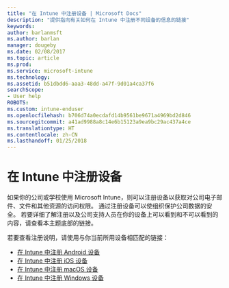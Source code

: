 ```yaml
---
title: "在 Intune 中注册设备 | Microsoft Docs"
description: "提供指向有关如何在 Intune 中注册不同设备的信息的链接"
keywords: 
author: barlanmsft
ms.author: barlan
manager: dougeby
ms.date: 02/08/2017
ms.topic: article
ms.prod: 
ms.service: microsoft-intune
ms.technology: 
ms.assetid: b51dbdd6-aaa3-48dd-a47f-9d01a4ca37f6
searchScope:
- User help
ROBOTS: 
ms.custom: intune-enduser
ms.openlocfilehash: b706d74a0ecdafd14b9561be9671a4969bd2d846
ms.sourcegitcommit: a41ad9988a8c14e6b15123a9ea9bc29ac437a4ce
ms.translationtype: HT
ms.contentlocale: zh-CN
ms.lasthandoff: 01/25/2018
---
```

# <a name="enroll-your-device-in-intune"></a>在 Intune 中注册设备

如果你的公司或学校使用 Microsoft Intune，则可以注册设备以获取对公司电子邮件、文件和其他资源的访问权限。 通过注册设备可以使组织保护公司数据的安全。 若要详细了解注册以及公司支持人员在你的设备上可以看到和不可以看到的内容，请查看本主题底部的链接。

若要查看注册说明，请使用与你当前所用设备相匹配的链接：

- [在 Intune 中注册 Android 设备](enroll-your-device-in-Intune-android.md)
- [在 Intune 中注册 iOS 设备](enroll-your-device-in-intune-ios.md)
- [在 Intune 中注册 macOS 设备](enroll-your-device-in-intune-macos.md)
- [在 Intune 中注册 Windows 设备](enroll-your-device-in-intune-windows.md)
